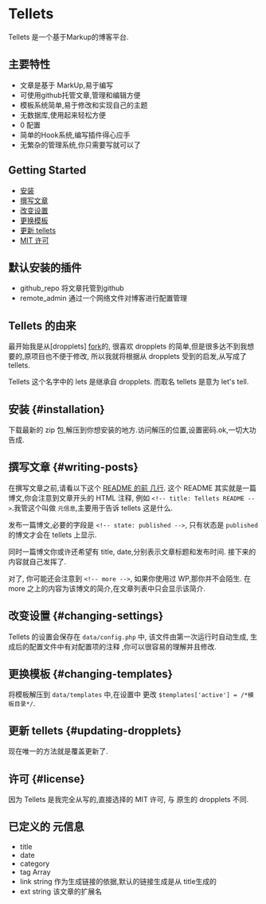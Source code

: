 <!-- title: Tellets README -->
<!-- category: Posting -->
<!-- tag: Project -->
<!-- date: 2013/12/7 -->
<!-- state: published -->
<!-- link: tellets -->

Tellets
========

Tellets 是一个基于Markup的博客平台.

主要特性
-------

* 文章是基于 MarkUp,易于编写
* 可使用github托管文章,管理和编辑方便
* 模板系统简单,易于修改和实现自己的主题
* 无数据库,使用起来轻松方便
* 0 配置
* 简单的Hook系统,编写插件得心应手
* 无繁杂的管理系统,你只需要写就可以了

<!-- more -->

Getting Started
---------------

- [安装](#installation)
- [撰写文章](#writing-posts)
- [改变设置](#changing-settings)
- [更换模板](#changing-templates)
- [更新 tellets](#updating-dropplets)
- [MIT 许可](#license)

默认安装的插件
-------------

* github_repo 将文章托管到github
* remote_admin 通过一个网络文件对博客进行配置管理

Tellets 的由来
--------------

最开始我是从[dropplets] [fork](https://github.com/WenerLove/dropplets)的,
很喜欢 dropplets 的简单,但是很多达不到我想要的,原项目也不便于修改,
所以我就将根据从 dropplets 受到的启发,从写成了 tellets.

Tellets 这个名字中的 lets 是继承自 dropplets.
而取名 tellets 是意为 let's tell.

安装 {#installation}
-----

下载最新的 zip 包,解压到你想安装的地方.访问解压的位置,设置密码.ok,一切大功告成.

撰写文章 {#writing-posts}
-------

在撰写文章之前,请看以下这个 [README 的前 几行](https://github.com/WenerLove/dropplets/edit/master/README.md).
这个 README 其实就是一篇博文,你会注意到文章开头的 HTML 注释,
例如 `<!-- title: Tellets README -->`.我管这个叫做 `元信息`,主要用于告诉 tellets 这是什么.

发布一篇博文,必要的字段是 `<!-- state: published -->`,
只有状态是 `published` 的博文才会在 tellets 上显示.

同时一篇博文你或许还希望有 title, date,分别表示文章标题和发布时间.
接下来的内容就自己发挥了.

对了, 你可能还会注意到 `<!-- more -->`, 如果你使用过 WP,那你并不会陌生.
在 more 之上的内容为该博文的简介,在文章列表中只会显示该简介.

改变设置 {#changing-settings}
-------

Tellets 的设置会保存在 `data/config.php` 中,
该文件由第一次运行时自动生成, 生成后的配置文件中有对配置项的注释
,你可以很容易的理解并且修改.

更换模板 {#changing-templates}
----------

将模板解压到 `data/templates` 中,在设置中 更改 `$templates['active'] = /*模板目录*/`.

更新 tellets {#updating-dropplets}
------------

现在唯一的方法就是覆盖更新了.

许可 {#license}
----

因为 Tellets 是我完全从写的,直接选择的 MIT 许可, 与 原生的 dropplets 不同.

已定义的 元信息
--------------

* title
* date
* category
* tag Array
* link string 作为生成链接的依据,默认的链接生成是从 title生成的
* ext string 该文章的扩展名
